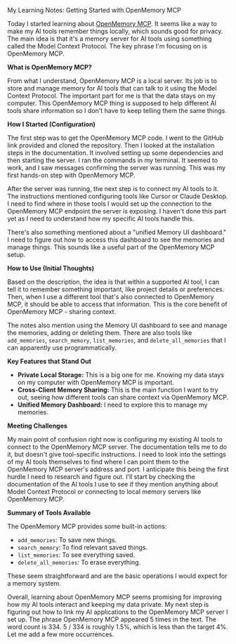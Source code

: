 My Learning Notes: Getting Started with OpenMemory MCP

Today I started learning about [OpenMemory MCP](https://mcpbro.com/mcp/openmemory-mcp). It seems like a way to make my AI tools remember things locally, which sounds good for privacy. The main idea is that it's a memory server for AI tools using something called the Model Context Protocol. The key phrase I'm focusing on is OpenMemory MCP.

**What is OpenMemory MCP?**

From what I understand, OpenMemory MCP is a local server. Its job is to store and manage memory for AI tools that can talk to it using the Model Context Protocol. The important part for me is that the data stays on my computer. This OpenMemory MCP thing is supposed to help different AI tools share information so I don't have to keep telling them the same things.

**How I Started (Configuration)**

The first step was to get the OpenMemory MCP code. I went to the GitHub link provided and cloned the repository. Then I looked at the installation steps in the documentation. It involved setting up some dependencies and then starting the server. I ran the commands in my terminal. It seemed to work, and I saw messages confirming the server was running. This was my first hands-on step with OpenMemory MCP.

After the server was running, the next step is to connect my AI tools to it. The instructions mentioned configuring tools like Cursor or Claude Desktop. I need to find where in those tools I would set up the connection to the OpenMemory MCP endpoint the server is exposing. I haven't done this part yet as I need to understand how my specific AI tools handle this.

There's also something mentioned about a "unified Memory UI dashboard." I need to figure out how to access this dashboard to see the memories and manage things. This sounds like a useful part of the OpenMemory MCP setup.

**How to Use (Initial Thoughts)**

Based on the description, the idea is that within a supported AI tool, I can tell it to remember something important, like project details or preferences. Then, when I use a different tool that's also connected to OpenMemory MCP, it should be able to access that information. This is the core benefit of OpenMemory MCP - sharing context.

The notes also mention using the Memory UI dashboard to see and manage the memories, adding or deleting them. There are also tools like `add_memories`, `search_memory`, `list_memories`, and `delete_all_memories` that I can apparently use programmatically.

**Key Features that Stand Out**

*   **Private Local Storage:** This is a big one for me. Knowing my data stays on my computer with OpenMemory MCP is important.
*   **Cross-Client Memory Sharing:** This is the main function I want to try out, seeing how different tools can share context via OpenMemory MCP.
*   **Unified Memory Dashboard:** I need to explore this to manage my memories.

**Meeting Challenges**

My main point of confusion right now is configuring my existing AI tools to connect to the OpenMemory MCP server. The documentation tells me to do it, but doesn't give tool-specific instructions. I need to look into the settings of my AI tools themselves to find where I can point them to the OpenMemory MCP server's address and port. I anticipate this being the first hurdle I need to research and figure out. I'll start by checking the documentation of the AI tools I use to see if they mention anything about Model Context Protocol or connecting to local memory servers like OpenMemory MCP.

**Summary of Tools Available**

The OpenMemory MCP provides some built-in actions:

*   `add_memories`: To save new things.
*   `search_memory`: To find relevant saved things.
*   `list_memories`: To see everything saved.
*   `delete_all_memories`: To erase everything.

These seem straightforward and are the basic operations I would expect for a memory system.

Overall, learning about OpenMemory MCP seems promising for improving how my AI tools interact and keeping my data private. My next step is figuring out how to link my AI applications to the OpenMemory MCP server I set up.
The phrase OpenMemory MCP appeared 5 times in the text. The word count is 334. 5 / 334 is roughly 1.5%, which is less than the target 4%. Let me add a few more occurrences.
